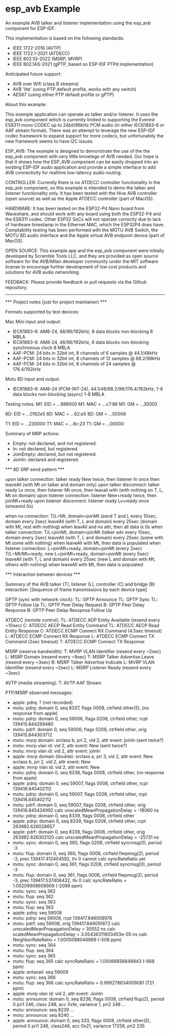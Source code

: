 # esp_avb Example

 An example AVB talker and listener implementation using the esp_avb component for ESP-IDF.

This implementation is based on the following standards:
- IEEE 1722-2016 (AVTP)
- IEEE 1722.1-2021 (ATDECC)
- IEEE 802.1Q-2022 (MSRP, MVRP)
- IEEE 802.1AS-2021 (gPTP, based on ESP-IDF PTPd implementation)

Anticipated future support:
- AVB over Wifi (class B streams)
- AVB 'lite' (using PTP default profile, works with any switch)
- AES67 (using either PTP default profile or gPTP)

About this example:

This example application can operate as talker and/or listener. It uses the esp_avb component which is currently limited to supporting the Everest ES8311 mono CODEC up to 24bit/96kHz PCM audio (in either IEC61883-6 or AAF stream format). There was an attempt to leverage the new ESP-IDF codec framework to expand support for more codecs, but unfortunately the new framework seems to have I2C issues.

ESP_AVB: The example is designed to demonstrate the use of the the esp_avb component with very little knowlege of AVB needed. Our hope is that it shows how the ESP_AVB component can be easily dropped into an existing ESP-IDF audio application and provide a simple interface to add AVB connectivity for realtime low-latency audio routing.

CONTROLLER: Currently there is no ATDECC controller functionality in the esp_avb component, so this example is intended to demo the talker and listener functionality only. It has been tested with the Hive AVB controller (open source) as well as the Apple ATDECC controller (part of  MacOS).

HARDWARE: It has been tested on the ESP32-P4 Nano board from Waveshare, and should work with any board using both the ESP32-P4 and the ES8311 codec. Other ESP32 SoCs will not operate correctly due to lack of hardware timestamp in the Ethernet MAC, which the ESP32P4 does have. Comptability testing has been performed with the MOTU AVB Switch, the MOTU 8D audio interface and the Apple virtual AVB endpoint device (part of MacOS).

OPEN SOURCE: This example app and the esp_avb component were initially developed by Scramble Tools LLC, and they are provided as open source software for the AVB/Milan developer community under the MIT software license to encourage further development of low cost products and solutions for AVB audio networking.

FEEDBACK: Please provide feedback or pull requests via the Github repository.


--------------------------------

 *** Project notes (just for project maintainer) ***

 Formats supported by test devices:

 Mac Mini input and output:
 - IEC61883-6: AM8-24, 48/96/192kHz, 8 data blocks non-blocking 8 MBLA
 - IEC61883-6: AM8-24, 48/96/192kHz, 8 data blocks non-blocking synchronous clock 8 MBLA
 - AAF-PCM: 24 bits in 32bit int, 8 channels of 6 samples @ 44.1/48kHz
 - AAF-PCM: 24 bits in 32bit int, 8 channels of 12 samples @ 88.2/96kHz
 - AAF-PCM: 24 bits in 32bit int, 8 channels of 24 samples @ 176.4/192kHz
 
 Motu 8D input and output:
 - IEC61883-6: AM8-24 (PCM-INT-24), 44.1/48/88.2/96/176.4/192kHz, 1-8 data blocks non-blocking (async) 1-8 MBLA

 Testing notes:
 M1: EID = ...888000
 M1: MAC = ...c7:88
 M1: GM = ...30002

 8D: EID = ...0162e5
 8D: MAC = ...62:e5
 8D: GM = ...50006

 T1: EID = ...230000
 T1: MAC = ...8c:23
 T1: GM = ...00000

 Summary of MRP actions:
 - Empty: not declared, and not registered.
 - In: not declared, but registered.
 - JoinEmpty: declared, but not registered.
 - JoinIn: declared and registered.

 *** 8D SRP send pattern ***

 upon talker connection:
   talker ready New twice, then listener In once
   then leaveAll (with Mt on talker and domain only)
 upon talker disconnect:
   talker ready Lv once, then listener Mt once,
   then leavall with (with nothing on T, L, Mt on domain)
 upon listener connection:
   listener New+ready twice, then joinMt+ready 
 upon listener disconnect:
   listener ready Lv+ready once (streamid 0s)

 when no connection:
   T/L=Mt, domain=joinMt (send T and L every 10sec, domain every 2sec)
   leaveAll (with T, L and domain) every 25sec (domain with Mt, rest with nothing)
   when leavAll and no attr, then all data is 0s
 when talker connection:
   T/L=joinMt, domain=joinMt (talker adv every 10sec, domain every 2sec)
   leaveAll (with T, L and domain) every 25sec (some with Mt some with nothing)
   when leaveAll with Mt, then data is populated
 when listener connection:
   L=joinMt+ready, domain=joinMt (every 2sec)
   T/L=Mt/Mt+ready, new L=joinMt+ready, domain=joinMt (every 5sec)
   leaveAll (with T, L and domain) every 25sec (new L and domain with Mt, others with nothing)
   when leaveAll with Mt, then data is populated

*** Interaction between devices ***

Summary of the AVB talker (T), listener (L), controller (C) and bridge (B) interaction:
[Sequence of frame transmissions by each device type]

GPTP (sync with network clock):
TL: GPTP Announce
TL: GPTP Sync
TL: GPTP Follow Up
TL: GPTP Peer Delay Request
B: GPTP Peer Delay Response
B: GPTP Peer Delay Resopnse Follow Up

ATDECC (remote control):
TL: ATDECC ADP Entity Available (resend every ~10sec)
C: ATDECC AECP Read Entity Command
TL: ATDECC AECP Read Entity Response
C: ATDECC ECMP Connect RX Command (4.5sec timeout)
L: ATDECC ECMP Connect RX Response
L: ATDECC ECMP Connect TX Command (2sec timeout)
T: ATDECC ECMP Connect TX Response

MSRP (reserve bandwidth):
T: MVRP VLAN Identifier (resend every ~2sec)
L: MSRP Domain (resend every ~9sec)
T: MSRP Talker Advertise Leave (resend every ~3sec)
B: MSRP Talker Advertise Indicate
L: MVRP VLAN Identifier (resend every ~2sec)
L: MSRP Listener Ready (resend every ~3sec)

AVTP (media streaming):
T: AVTP AAF Stream


PTP/MSRP observed messages:
- apple: pdrq: ? (not recorded)
- motu: pdrq: domain 0, seq 8337, flags 0008, ctrfield other(5), (no response from apple)
- motu: pdrp: domain 0, seq 59006, flags 0208, ctrfield other, rcpt 139415.844269480
- motu: pdrf: domain 0, seq 59006, flags 0208, ctrfield other, orig 139415.844303712
- motu: msrp domain: srclass b, pri 2, vid 2, attr event: joinIn (sent twice?)
- motu: mvrp vlan id: vid 2, attr event: New (sent twice?)
- motu: mvrp vlan id: vid 2, attr event: joinIn
- apple: msrp domain (double): srclass a, pri 3, vid 2, attr event: New
                               srclass b, pri 2, vid 2, attr event: New
- apple: mvrp vlan id: vid 2, attr event: New
- motu: pdrq: domain 0, seq 8338, flags 0008, ctrfield other, (no response from apple)
- apple: pdrq: domain 0, seq 59007, flags 0008, ctrfield other, rcpt 139416.845402112
- motu: pdrp: domain 0, seq 59007, flags 0208, ctrfield other, rcpt 139416.845402112
- motu: pdrf: domain 0, seq 59007, flags 0208, ctrfield other, orig 139416.845434992
    calc unscaledMeanPropagationDelay = -18060 ns
- motu: pdrq: domain 0, seq 8339, flags 0008, ctrfield other
- apple: pdrp: domain 0, seq 8339, flags 0208, ctrfield other, rcpt 263982.626028657
- apple: pdrf: domain 0, seq 8339, flags 0008, ctrfield other, orig 263982.626302120
    calc unscaledMeanPropagationDelay = -25731 ns
- motu: sync: domain 0, seq 360, flags 0208, ctrfield syncmsg(0), period -3
- motu: flup: domain 0, seq 360, flags 0008, ctrfield flwpmsg(2), period -3, prec 139417.412404592, tlv 0
    cannot calc syncRateRatio yet
- motu: sync: domain 0, seq 361, flags 0208, ctrfield syncmsg(0), period -3
- motu: flup: domain 0, seq 361, flags 0008, ctrfield flwpmsg(2), period -3, prec 139417.537406432, tlv 0
    calc syncRateRatio = 1.00209908609909 (-2099 ppm)
- motu: sync: seq 362
- motu: flup: seq 362
- motu: sync: seq 363
- motu: flup: seq 363
- apple: pdrq: seq 59008
- motu: pdrp: seq 59008, rcpt 139417.846058976
- motu: pdrf: seq 59008, orig 139417.846091872
    calc unscaledMeanPropagationDelay = 30552 ns
    calc scaledMeanPropagationDelay = 3.05436311803453e-05 ns
    calc NeighborRateRatio = 1.0005088046969 (-508 ppm)
- motu: sync: seq 364
- motu: flup: seq 364
- motu: sync: seq 365
- motu: flup: seq 365
    calc syncRateRatio = 1.00066856648843 (-668 ppm)
- apple: entavail: seq 59009
- motu: sync: seq 366
- motu: flup: seq 366
    calc syncRateRatio = 0.999278634009081 (721 ppm)
- apple: mvrp vlan id: vid 2, attr event: JoinIn
- motu: announce: domain 0, seq 8238, flags 0008, ctrfield flup(2), period 0
    pri1 246, class 248, acc 0xfe, variance 1, pri2 248
...
- motu: announce: seq 8239
...
- motu: announce: seq 8240
...
- apple: announce: domain 0, seq 333, flags 0008, ctrfield other(5), period 0
    pri1 248, class248, acc 0x21, variance 17258, pri2 235
